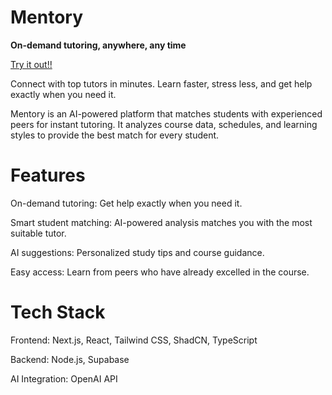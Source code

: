 # Mentory #
**On-demand tutoring, anywhere, any time**


[Try it out!!](https://mentoryai.tech)  

Connect with top tutors in minutes. Learn faster, stress less, and get help exactly when you need it.

Mentory is an AI-powered platform that matches students with experienced peers for instant tutoring. It analyzes course data, schedules, and learning styles to provide the best match for every student.


# Features #

On-demand tutoring: Get help exactly when you need it.

Smart student matching: AI-powered analysis matches you with the most suitable tutor.

AI suggestions: Personalized study tips and course guidance.

Easy access: Learn from peers who have already excelled in the course.

# Tech Stack #

Frontend: Next.js, React, Tailwind CSS, ShadCN, TypeScript

Backend: Node.js, Supabase

AI Integration: OpenAI API
